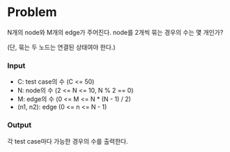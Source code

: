 # Problem

N개의 node와 M개의 edge가 주어진다. node를 2개씩 묶는 경우의 수는 몇 개인가?

(단, 묶는 두 노드는 연결된 상태여야 한다.)

### Input

- C: test case의 수 (C <= 50)
- N: node의 수 (2 <= N <= 10, N % 2 == 0)
- M: edge의 수 (0 <= M <= N \* (N - 1) / 2)
- (n1, n2): edge (0 <= n <= N - 1)

### Output

각 test case마다 가능한 경우의 수를 출력한다.
